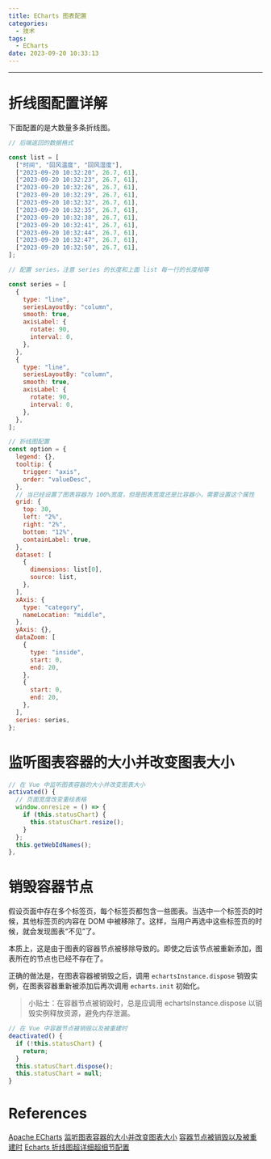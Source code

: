 ```yaml
---
title: ECharts 图表配置
categories:
  - 技术
tags:
  - ECharts
date: 2023-09-20 10:33:13
---
```


---

# 折线图配置详解

下面配置的是大数量多条折线图。

<!-- more -->

```js
// 后端返回的数据格式

const list = [
  ["时间", "回风温度", "回风湿度"],
  ["2023-09-20 10:32:20", 26.7, 61],
  ["2023-09-20 10:32:23", 26.7, 61],
  ["2023-09-20 10:32:26", 26.7, 61],
  ["2023-09-20 10:32:29", 26.7, 61],
  ["2023-09-20 10:32:32", 26.7, 61],
  ["2023-09-20 10:32:35", 26.7, 61],
  ["2023-09-20 10:32:38", 26.7, 61],
  ["2023-09-20 10:32:41", 26.7, 61],
  ["2023-09-20 10:32:44", 26.7, 61],
  ["2023-09-20 10:32:47", 26.7, 61],
  ["2023-09-20 10:32:50", 26.7, 61],
];

// 配置 series，注意 series 的长度和上面 list 每一行的长度相等

const series = [
  {
    type: "line",
    seriesLayoutBy: "column",
    smooth: true,
    axisLabel: {
      rotate: 90,
      interval: 0,
    },
  },
  {
    type: "line",
    seriesLayoutBy: "column",
    smooth: true,
    axisLabel: {
      rotate: 90,
      interval: 0,
    },
  },
];

// 折线图配置
const option = {
  legend: {},
  tooltip: {
    trigger: "axis",
    order: "valueDesc",
  },
  // 当已经设置了图表容器为 100%宽度，但是图表宽度还是比容器小，需要设置这个属性
  grid: {
    top: 30,
    left: "2%",
    right: "2%",
    bottom: "12%",
    containLabel: true,
  },
  dataset: [
    {
      dimensions: list[0],
      source: list,
    },
  ],
  xAxis: {
    type: "category",
    nameLocation: "middle",
  },
  yAxis: {},
  dataZoom: [
    {
      type: "inside",
      start: 0,
      end: 20,
    },
    {
      start: 0,
      end: 20,
    },
  ],
  series: series,
};
```

# 监听图表容器的大小并改变图表大小

```js
// 在 Vue 中监听图表容器的大小并改变图表大小
activated() {
  // 页面宽度改变重绘表格
  window.onresize = () => {
    if (this.statusChart) {
      this.statusChart.resize();
    }
  };
  this.getWebIdNames();
},
```

# 销毁容器节点

假设页面中存在多个标签页，每个标签页都包含一些图表。当选中一个标签页的时候，其他标签页的内容在 DOM 中被移除了。这样，当用户再选中这些标签页的时候，就会发现图表“不见”了。

本质上，这是由于图表的容器节点被移除导致的。即使之后该节点被重新添加，图表所在的节点也已经不存在了。

正确的做法是，在图表容器被销毁之后，调用 `echartsInstance.dispose` 销毁实例，在图表容器重新被添加后再次调用 `echarts.init` 初始化。

> 小贴士：在容器节点被销毁时，总是应调用 echartsInstance.dispose 以销毁实例释放资源，避免内存泄漏。

```js
// 在 Vue 中容器节点被销毁以及被重建时
deactivated() {
  if (!this.statusChart) {
    return;
  }
  this.statusChart.dispose();
  this.statusChart = null;
}
```

# References

[Apache ECharts](https://echarts.apache.org/zh/index.html)
[监听图表容器的大小并改变图表大小](https://echarts.apache.org/handbook/zh/concepts/chart-size/#%E6%8C%87%E5%AE%9A%E5%9B%BE%E8%A1%A8%E7%9A%84%E5%A4%A7%E5%B0%8F)
[容器节点被销毁以及被重建时](https://echarts.apache.org/handbook/zh/concepts/chart-size/#%E6%8C%87%E5%AE%9A%E5%9B%BE%E8%A1%A8%E7%9A%84%E5%A4%A7%E5%B0%8F)
[Echarts 折线图超详细超细节配置](https://blog.csdn.net/gaoxiaoba/article/details/119931075)

